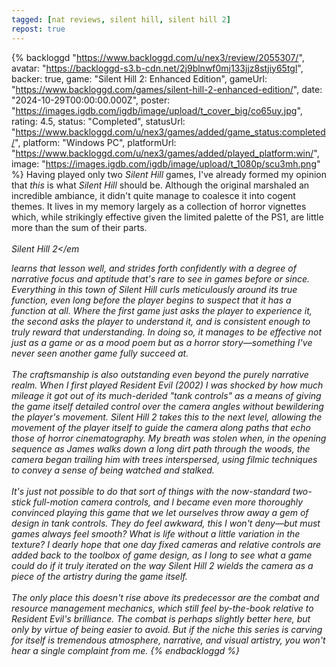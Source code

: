 ```yaml
---
tagged: [nat reviews, silent hill, silent hill 2]
repost: true
---
```


{% backloggd "https://www.backloggd.com/u/nex3/review/2055307/",
    avatar: "https://backloggd-s3.b-cdn.net/2j9blnwf0mj133jjz8stjiy65tgl",
    backer: true,
    game: "Silent Hill 2: Enhanced Edition",
    gameUrl: "https://www.backloggd.com/games/silent-hill-2-enhanced-edition/",
    date: "2024-10-29T00:00:00.000Z",
    poster: "https://images.igdb.com/igdb/image/upload/t_cover_big/co65uy.jpg",
    rating: 4.5,
    status: "Completed",
    statusUrl: "https://www.backloggd.com/u/nex3/games/added/game_status:completed/",
    platform: "Windows PC",
    platformUrl: "https://www.backloggd.com/u/nex3/games/added/played_platform:win/",
    image: "https://images.igdb.com/igdb/image/upload/t_1080p/scu3mh.png" %}
  Having played only two <em>Silent Hill</em> games, I've already formed my
  opinion that <em>this</em> is what <em>Silent Hill</em> should be. Although
  the original marshaled an incredible ambiance, it didn't quite manage to
  coalesce it into cogent themes. It lives in my memory largely as a collection
  of horror vignettes which, while strikingly effective given the limited
  palette of the PS1, are little more than the sum of their parts.<br /><br /><em
    >Silent Hill 2</em
  >
  learns that lesson well, and strides forth confidently with a degree of
  narrative focus and aptitude that's rare to see in games before or since.
  Everything in this town of Silent Hill curls meticulously around its true
  function, even long before the player begins to suspect that it has a function
  at all. Where the first game just asks the player to experience it, the second
  asks the player to <em>understand</em> it, and is consistent enough to truly
  reward that understanding. In doing so, it manages to be effective not just as
  a game or as a mood poem but as a horror story—something I've never seen
  another game fully succeed at.<br /><br />The craftsmanship is also
  outstanding even beyond the purely narrative realm. When I first played
  <em>Resident Evil</em> (2002) I was shocked by how much mileage it got out of
  its much-derided "tank controls" as a means of giving the game itself detailed
  control over the camera angles without bewildering the player's movement.
  <em>Silent Hill 2</em> takes this to the next level, allowing the movement of
  the player itself to guide the camera along paths that echo those of horror
  cinematography. My breath was stolen when, in the opening sequence as James
  walks down a long dirt path through the woods, the camera began trailing him
  with trees interspersed, using filmic techniques to convey a sense of being
  watched and stalked.<br /><br />It's just not possible to do that sort of
  things with the now-standard two-stick full-motion camera controls, and I
  became even more thoroughly convinced playing this game that we let ourselves
  throw away a gem of design in tank controls. They do feel awkward, this I
  won't deny—but must games always feel smooth? What is life without a little
  variation in the texture? I dearly hope that one day fixed cameras and
  relative controls are added back to the toolbox of game design, as I long to
  see what a game could do if it truly iterated on the way
  <em>Silent Hill 2</em> wields the camera as a piece of the artistry during the
  game itself.<br /><br />The only place this doesn't rise above its predecessor
  are the combat and resource management mechanics, which still feel by-the-book
  relative to <em>Resident Evil</em>'s brilliance. The combat is perhaps
  slightly better here, but only by virtue of being easier to avoid. But if the
  niche this series is carving for itself is tremendous atmosphere, narrative,
  and visual artistry, you won't hear a single complaint from me.
{% endbackloggd %}
